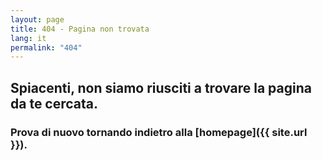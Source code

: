 ```yaml
---
layout: page
title: 404 - Pagina non trovata
lang: it
permalink: "404"
---
```



## Spiacenti, non siamo riusciti a trovare la pagina da te cercata.
### Prova di nuovo tornando indietro alla [homepage]({{ site.url }}).
